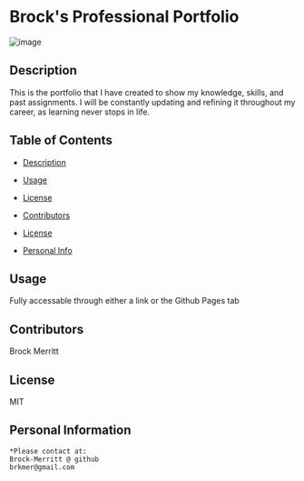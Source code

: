 
# Brock's Professional Portfolio

![image](https://user-images.githubusercontent.com/88811836/173424150-6512e100-afb5-436a-84a1-ec899cb0423f.png)


## Description 
This is the portfolio that I have created to show my knowledge, skills, and past assignments. I will be constantly updating and refining it throughout my career, as learning never stops in life.

## Table of Contents
* [Description](#Description)

* [Usage](#Usage)
    
* [License](#license)

* [Contributors](#Contributors)

* [License](#License)

* [Personal Info](#Github)

    
## Usage 
Fully accessable through either a link or the Github Pages tab

## Contributors 
Brock Merritt

## License
MIT


## Personal Information
    *Please contact at:
    Brock-Merritt @ github
    brkmer@gmail.com

